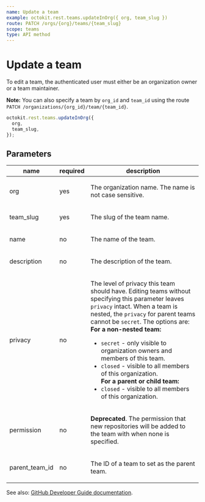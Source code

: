 ```yaml
---
name: Update a team
example: octokit.rest.teams.updateInOrg({ org, team_slug })
route: PATCH /orgs/{org}/teams/{team_slug}
scope: teams
type: API method
---
```


# Update a team

To edit a team, the authenticated user must either be an organization owner or a team maintainer.

**Note:** You can also specify a team by `org_id` and `team_id` using the route `PATCH /organizations/{org_id}/team/{team_id}`.

```js
octokit.rest.teams.updateInOrg({
  org,
  team_slug,
});
```

## Parameters

<table>
  <thead>
    <tr>
      <th>name</th>
      <th>required</th>
      <th>description</th>
    </tr>
  </thead>
  <tbody>
    <tr><td>org</td><td>yes</td><td>

The organization name. The name is not case sensitive.

</td></tr>
<tr><td>team_slug</td><td>yes</td><td>

The slug of the team name.

</td></tr>
<tr><td>name</td><td>no</td><td>

The name of the team.

</td></tr>
<tr><td>description</td><td>no</td><td>

The description of the team.

</td></tr>
<tr><td>privacy</td><td>no</td><td>

The level of privacy this team should have. Editing teams without specifying this parameter leaves `privacy` intact. When a team is nested, the `privacy` for parent teams cannot be `secret`. The options are:  
**For a non-nested team:**

- `secret` - only visible to organization owners and members of this team.
- `closed` - visible to all members of this organization.  
  **For a parent or child team:**
- `closed` - visible to all members of this organization.

</td></tr>
<tr><td>permission</td><td>no</td><td>

**Deprecated**. The permission that new repositories will be added to the team with when none is specified.

</td></tr>
<tr><td>parent_team_id</td><td>no</td><td>

The ID of a team to set as the parent team.

</td></tr>
  </tbody>
</table>

See also: [GitHub Developer Guide documentation](https://docs.github.com/rest/reference/teams#update-a-team).
